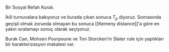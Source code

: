 Bir Sosyal Refah Kuralı.

İkili turnuvalara bakıyoruz ve burada çıkan sonuca $T_p$ diyoruz. Sonrasında geçişli olmak zorunda olmayan bu sonuca [[Kemeny distance]]'a göre en yakın sıralamayı sonuç olarak seçiyoruz.

Burak Can, Mohsen Pourpoune ve Ton Storcken'in Slater rule için yaptıkları bir karakterizasyon makalesi var.